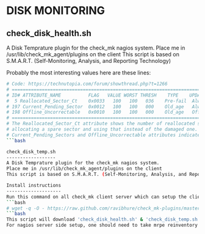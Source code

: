 DISK MONITORING
===============

check_disk_health.sh
--------------------
A Disk Temprature plugin for the check_mk nagios system.
Place me in /usr/lib/check_mk_agent/plugins on the client
This script is based on S.M.A.R.T. (Self-Monitoring, Analysis, and Reporting Technology)

Probably the most interesting values here are these lines:
```bash
# Code: https://technutopia.com/forum/showthread.php?t=1266
# ==================================================================================================
# ID# ATTRIBUTE_NAME          FLAG   VALUE WORST THRESH    TYPE    UPDATED  WHEN_FAILED RAW_VALUE  |
#  5 Reallocated_Sector_Ct    0x0033   100   100   036    Pre-fail  Always       -       0         |
# 197 Current_Pending_Sector  0x0012   100   100   000    Old_age   Always       -       0         |
# 198 Offline_Uncorrectable   0x0010   100   100   000    Old_age   Offline      -       0         |
# ==================================================================================================
# The Reallocated_Sector_Ct attribute shows the number of reallocated sectors on the disk. That means, number of bad sectors that have been "fixed" by
# allocating a spare sector and using that instead of the damaged one.
# Current_Pending_Sectors and Offline_Uncorrectable attributes indicates the number of sectors that are unreadable but the disk firmware has not replaced #them yet with  the spare sectors because it's possible that the data becomes readable later or the data gets overwritten. If any of the latter cases #happends, the disk firmware will replace the damaged sectors with the spare sectors.
```bash

check_disk_temp.sh
------------------
A Disk Temprature plugin for the check_mk nagios system.
Place me in /usr/lib/check_mk_agent/plugins on the client
This script is based on S.M.A.R.T. (Self-Monitoring, Analysis, and Reporting Technology)

Install instructions
--------------------
Run this command on all check_mk client server which can setup the client side check_mk mrpe.cfg checks for disks.
```bash
# wget -q -O - https://raw.github.com/ravibhure/check_mk-plugins/master/disk_monitoring/install_disk_check.sh | bash
```bash
This script will download 'check_disk_health.sh' & 'check_disk_temp.sh' on target client server and update the mrpe.cfg file.
For nagios server side setup, one should need to take mrpe reinventory of these servers and setup the check_mk base file to keep delay of 10min for these specific checks.
